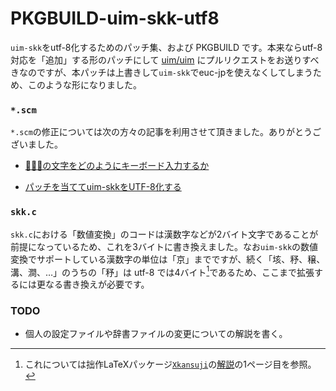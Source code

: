 # PKGBUILD-uim-skk-utf8

`uim-skk`をutf-8化するためのパッチ集、および PKGBUILD です。本来ならutf-8対応を「追加」する形のパッチにして [uim/uim](https://github.com/uim/uim) にプルリクエストをお送りすべきなのですが、本パッチは上書きして`uim-skk`でeuc-jpを使えなくしてしまうため、このような形になりました。

### `*.scm`

`*.scm`の修正については次の方々の記事を利用させて頂きました。ありがとうございました。

* [「𠁣」の文字をどのようにキーボード入力するか](https://harakire.tripod.com/junkies/non-bmp-keyb.html)

* [パッチを当ててuim-skkをUTF-8化する](https://keens.github.io/blog/2019/10/20/patchiwoateteuim_skkwoutf_8kasuru/)

### `skk.c`

`skk.c`における「数値変換」のコードは漢数字などが2バイト文字であることが前提になっているため、これを3バイトに書き換えました。なお`uim-skk`の数値変換でサポートしている漢数字の単位は「京」までですが、続く「垓、𥝱、穣、溝、澗、…」のうちの「𥝱」は utf-8 では4バイト[^1]であるため、ここまで拡張するには更なる書き換えが必要です。

### TODO

* 個人の設定ファイルや辞書ファイルの変更についての解説を書く。

[^1]: これについては拙作LaTeXパッケージ[`Xkansuji`](https://github.com/tattsan/xkansuji)の[解説](https://github.com/tattsan/xkansuji/blob/master/jousu.pdf)の1ページ目を参照。
